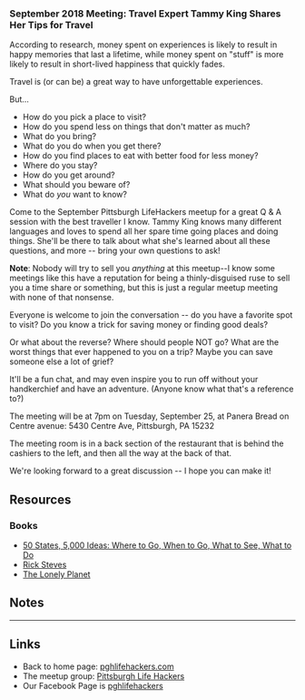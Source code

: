 ### September 2018 Meeting: Travel Expert Tammy King Shares Her Tips for Travel

According to research, money spent on experiences is likely to result in happy memories that last a lifetime, while money spent on "stuff" is more likely to result in short-lived happiness that quickly fades.

Travel is (or can be) a great way to have unforgettable experiences.

But...

- How do you pick a place to visit?
- How do you spend less on things that don't matter as much?
- What do you bring?
- What do you do when you get there?
- How do you find places to eat with better food for less money?
- Where do you stay?
- How do you get around?
- What should you beware of?
- What do *you* want to know?

Come to the September Pittsburgh LifeHackers meetup for a great Q & A session with the best traveller I know. Tammy King knows many different languages and loves to spend all her spare time going places and doing things. She'll be there to talk about what she's learned about all these questions, and more -- bring your own questions to ask!

**Note**: Nobody will try to sell you *anything* at this meetup--I know some meetings like this have a reputation for being a thinly-disguised ruse to sell you a time share or something, but this is just a regular meetup meeting with none of that nonsense.

Everyone is welcome to join the conversation -- do you have a favorite spot to visit? Do you know a trick for saving money or finding good deals?

Or what about the reverse? Where should people NOT go? What are the worst things that ever happened to you on a trip? Maybe you can save someone else a lot of grief?

It'll be a fun chat, and may even inspire you to run off without your handkerchief and have an adventure. (Anyone know what that's a reference to?)

The meeting will be at 7pm on Tuesday, September 25, at Panera Bread on Centre avenue: 5430 Centre Ave, Pittsburgh, PA 15232

The meeting room is in a back section of the restaurant that is behind the cashiers to the left, and then all the way at the back of that.

We're looking forward to a great discussion -- I hope you can make it!


## Resources

### Books

- [50 States, 5,000 Ideas: Where to Go, When to Go, What to See, What to Do](https://www.amazon.com/50-States-000-Ideas-Where/dp/1426216904/ref=zg_bs_27_10)
- [Rick Steves](https://www.amazon.com/Rick-Steves/e/B000APF02I/ref=dp_byline_cont_book_1)
- [The Lonely Planet](https://www.amazon.com/Lonely-Planet/e/B00M9Y0CHQ/ref=dp_byline_cont_ebooks_1)

## Notes


___
## Links
- Back to home page: [pghlifehackers.com](https://pghlifehackers.com)
- The meetup group: [Pittsburgh Life Hackers](https://www.meetup.com/Pittsburgh-Life-Hackers-Meetup)
- Our Facebook Page is [pghlifehackers](https://www.facebook.com/pghlifehackers/)